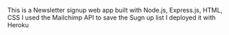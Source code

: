 This is a Newsletter signup web app built with Node.js, Express.js, HTML, CSS
I used the Mailchimp API to save the Sugn up list
I deployed it with Heroku